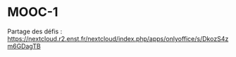 # MOOC-1

Partage des défis : https://nextcloud.r2.enst.fr/nextcloud/index.php/apps/onlyoffice/s/DkozS4zm6GDagTB
